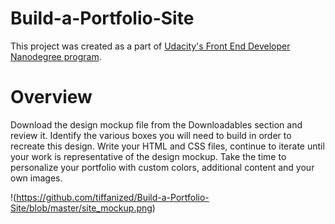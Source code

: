 # Build-a-Portfolio-Site
This project was created as a part of [Udacity's Front End Developer Nanodegree program](https://www.udacity.com/course/front-end-web-developer-nanodegree--nd001).

# Overview
Download the design mockup file from the Downloadables section and review it. Identify the various boxes you will need to build in order to recreate this design. Write your HTML and CSS files, continue to iterate until your work is representative of the design mockup. Take the time to personalize your portfolio with custom colors, additional content and your own images.

!(https://github.com/tiffanized/Build-a-Portfolio-Site/blob/master/site_mockup.png)
